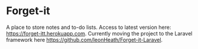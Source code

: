# Forget-it
A place to store notes and to-do lists.
Access to latest version here: https://forget-itt.herokuapp.com.
Currently moving the project to the Laravel framework here https://github.com/leonHeath/Forget-it-Laravel.
